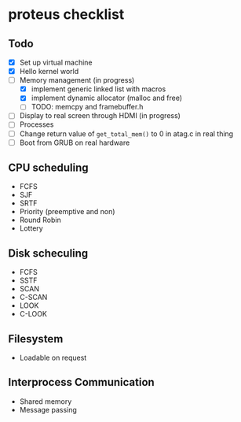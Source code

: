 # proteus checklist
## Todo
- [x] Set up virtual machine
- [x] Hello kernel world
- [ ] Memory management (in progress)
  - [x] implement generic linked list with macros
  - [x] implement dynamic allocator (malloc and free)
  - [ ] TODO: memcpy and framebuffer.h
- [ ] Display to real screen through HDMI (in progress)
- [ ] Processes
- [ ] Change return value of `get_total_mem()` to 0 in atag.c in real thing
- [ ] Boot from GRUB on real hardware

## CPU scheduling
  * FCFS
  * SJF
  * SRTF
  * Priority (preemptive and non)
  * Round Robin
  * Lottery

## Disk scheculing
  * FCFS
  * SSTF
  * SCAN
  * C-SCAN
  * LOOK
  * C-LOOK

## Filesystem
  * Loadable on request

## Interprocess Communication
  * Shared memory
  * Message passing

